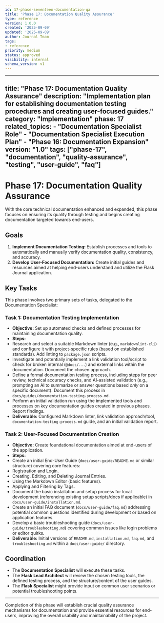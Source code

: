 ```yaml
---
id: 17-phase-seventeen-documentation-qa
title: 'Phase 17: Documentation Quality Assurance'
type: reference
version: 1.0.0
created: '2025-09-09'
updated: '2025-09-09'
author: Journal Team
tags:
- reference
priority: medium
status: approved
visibility: internal
schema_version: v1
---
```


***

title: "Phase 17: Documentation Quality Assurance"
description: "Implementation plan for establishing documentation testing procedures and creating user-focused guides."
category: "Implementation"
phase: 17
related\_topics:
\- "Documentation Specialist Role"
\- "Documentation Specialist Execution Plan"
\- "Phase 16: Documentation Expansion"
version: "1.0"
tags: \["phase-17", "documentation", "quality-assurance", "testing", "user-guide", "faq"]
-----------------------------------------------------------------------------------------

# Phase 17: Documentation Quality Assurance

With the core technical documentation enhanced and expanded, this phase focuses on ensuring its quality through testing and begins creating documentation targeted towards end-users.

## Goals

1. **Implement Documentation Testing:** Establish processes and tools to automatically and manually verify documentation quality, consistency, and accuracy.
2. **Develop User-Focused Documentation:** Create initial guides and resources aimed at helping end-users understand and utilize the Flask Journal application.

## Key Tasks

This phase involves two primary sets of tasks, delegated to the Documentation Specialist:

### Task 1: Documentation Testing Implementation

- **Objective:** Set up automated checks and defined processes for maintaining documentation quality.
- **Steps:**
- Research and select a suitable Markdown linter (e.g., `markdownlint-cli`) and configure it with project-specific rules (based on established standards). Add linting to `package.json` scripts.
- Investigate and potentially implement a link validation tool/script to check for broken internal (`@docs/...`) and external links within the documentation. Document the chosen approach.
- Define a formal documentation testing process, including steps for peer review, technical accuracy checks, and AI-assisted validation (e.g., prompting an AI to summarize or answer questions based *only* on a specific document). Document this process in `docs/guides/documentation-testing-process.md`.
- Perform an initial validation run using the implemented tools and processes on key documentation guides created in previous phases. Report findings.
- **Deliverable:** Configured Markdown linter, link validation approach/tool, `documentation-testing-process.md` guide, and an initial validation report.

### Task 2: User-Focused Documentation Creation

- **Objective:** Create foundational documentation aimed at end-users of the application.
- **Steps:**
- Create an initial End-User Guide (`docs/user-guide/README.md` or similar structure) covering core features:
- Registration and Login.
- Creating, Editing, and Deleting Journal Entries.
- Using the Markdown Editor (basic features).
- Applying and Filtering by Tags.
- Document the basic installation and setup process for local development (referencing existing setup scripts/docs if applicable) in `docs/user-guide/installation.md`.
- Create an initial FAQ document (`docs/user-guide/faq.md`) addressing potential common questions identified during development or based on application features.
- Develop a basic troubleshooting guide (`docs/user-guide/troubleshooting.md`) covering common issues like login problems or editor quirks.
- **Deliverable:** Initial versions of `README.md`, `installation.md`, `faq.md`, and `troubleshooting.md` within a `docs/user-guide/` directory.

## Coordination

- The **Documentation Specialist** will execute these tasks.
- The **Flask Lead Architect** will review the chosen testing tools, the defined testing process, and the structure/content of the user guides.
- The **Flask Specialist** might provide input on common user scenarios or potential troubleshooting points.

***

Completion of this phase will establish crucial quality assurance mechanisms for documentation and provide essential resources for end-users, improving the overall usability and maintainability of the project.
